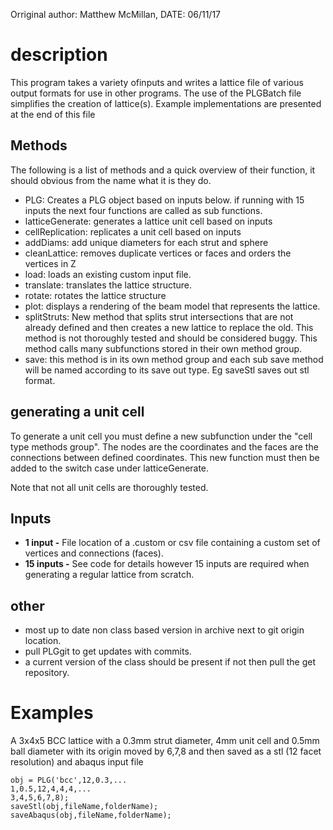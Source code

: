 Orriginal author: Matthew McMillan,
DATE: 06/11/17
# description
This program takes a variety ofinputs and writes a lattice file of various output formats for use in other programs. The use of the PLGBatch file simplifies the creation of lattice(s). Example implementations are presented at the end of this file
## Methods
The following is a list of methods and a quick overview of their function, it should obvious from the name what it is they do.
- PLG: Creates a PLG object based on inputs below. if running with 15 inputs the next four functions are called as sub functions.
- latticeGenerate: generates a lattice unit cell based on inputs
- cellReplication: replicates a unit cell based on inputs
- addDiams: add unique diameters for each strut and sphere
- cleanLattice: removes duplicate vertices or faces and orders the vertices in Z
- load: loads an existing custom input file.
- translate: translates the lattice structure.
- rotate: rotates the lattice structure
- plot: displays a rendering of the beam model that represents the lattice.
- splitStruts: New method that splits strut intersections that are not already defined and then creates a new lattice to replace the old. This method is not thoroughly tested and should be considered buggy. This method calls many subfunctions stored in their own method group.
- save: this method is in its own method group and each sub save method will be named according to its save out type. Eg saveStl saves out stl format.
## generating a unit cell
To generate a unit cell you must define a new subfunction under the "cell type methods group". The nodes are the coordinates and the faces are the connections between defined coordinates. This new function must then be added to the switch case under latticeGenerate.

Note that not all unit cells are thoroughly tested.
## Inputs
 - **1 input -**  File location of a .custom or csv file containing a custom set of vertices and connections (faces).
 - **15 inputs -** See code for details however 15 inputs are required when generating a regular lattice from scratch.

## other
 - most up to date non class based version in archive next to git origin location.
 - pull PLGgit to get updates with commits.
 - a current version of the class should be present if not then pull the get repository.

 # Examples
 A 3x4x5 BCC lattice with a 0.3mm strut diameter, 4mm unit cell and 0.5mm ball diameter with its origin moved by 6,7,8 and then saved as a stl (12 facet resolution) and abaqus input file
```
obj = PLG('bcc',12,0.3,...
1,0.5,12,4,4,4,...
3,4,5,6,7,8);
saveStl(obj,fileName,folderName);
saveAbaqus(obj,fileName,folderName);
```
